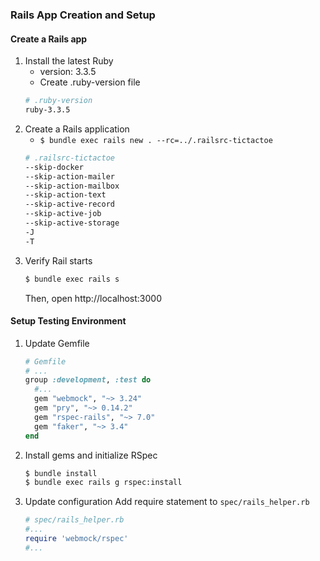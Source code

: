 ### Rails App Creation and Setup

#### Create a Rails app
1. Install the latest Ruby
    - version: 3.3.5
    - Create .ruby-version file
    ```bash
    # .ruby-version
    ruby-3.3.5
    ```
2. Create a Rails application
    - `$ bundle exec rails new . --rc=../.railsrc-tictactoe`
    ```bash
    # .railsrc-tictactoe
    --skip-docker
    --skip-action-mailer
    --skip-action-mailbox
    --skip-action-text
    --skip-active-record
    --skip-active-job
    --skip-active-storage
    -J
    -T
    ```
3. Verify Rail starts
    ```bash
    $ bundle exec rails s
    ```
    Then, open http://localhost:3000

#### Setup Testing Environment
1. Update Gemfile
    ```ruby
    # Gemfile
    # ...
    group :development, :test do
      #...
      gem "webmock", "~> 3.24"
      gem "pry", "~> 0.14.2"
      gem "rspec-rails", "~> 7.0"
      gem "faker", "~> 3.4"
    end
    ```
2. Install gems and initialize RSpec
    ```bash
    $ bundle install
    $ bundle exec rails g rspec:install
    ```
3. Update configuration
    Add require statement to `spec/rails_helper.rb`
    ```ruby
    # spec/rails_helper.rb
    #...
    require 'webmock/rspec'
    #...
    ```
